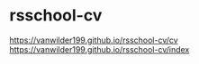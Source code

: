 # rsschool-cv
https://vanwilder199.github.io/rsschool-cv/cv
https://vanwilder199.github.io/rsschool-cv/index

